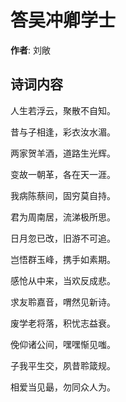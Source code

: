 # 答吴冲卿学士

**作者**: 刘敞

## 诗词内容

人生若浮云，聚散不自知。

昔与子相逢，彩衣汝水湄。

两家贺羊酒，道路生光辉。

变故一朝革，各在天一涯。

我病陈蔡间，固穷莫自持。

君为周南居，流涕极所思。

日月忽已改，旧游不可追。

岂悟群玉峰，携手如素期。

感怆从中来，当欢反成悲。

求友聆嘉音，喟然见新诗。

废学老将落，积忧志益衰。

俛仰诸公间，嘿嘿惭见嗤。

子我平生交，夙昔聆箴规。

相爱当见朂，勿同众人为。

